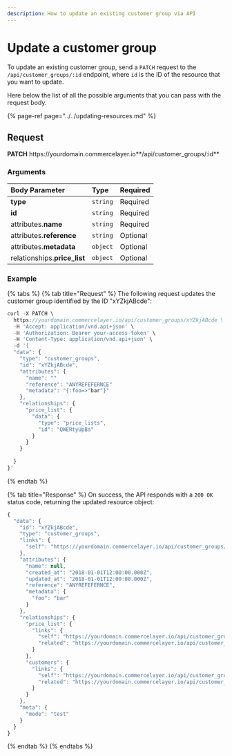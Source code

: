 ```yaml
---
description: How to update an existing customer group via API
---
```


# Update a customer group

To update an existing customer group, send a `PATCH` request to the `/api/customer_groups/:id` endpoint, where `id` is the ID of the resource that you want to update.

Here below the list of all the possible arguments that you can pass with the request body.

{% page-ref page="../../updating-resources.md" %}

## Request

**PATCH** https://<i></i>yourdomain.commercelayer.io**/api/customer_groups/:id**

### Arguments

| Body Parameter | Type | Required |
| :--- | :--- | :--- |
| **type** | `string` | Required |
| **id** | `string` | Required |
| attributes.**name** | `string` | Required |
| attributes.**reference** | `string` | Optional |
| attributes.**metadata** | `object` | Optional |
| relationships.**price_list** | `object` | Optional |

### Example

{% tabs %}
{% tab title="Request" %}
The following request updates the customer group identified by the ID "xYZkjABcde":

```javascript
curl -X PATCH \
  https://yourdomain.commercelayer.io/api/customer_groups/xYZkjABcde \
  -H 'Accept: application/vnd.api+json' \
  -H 'Authorization: Bearer your-access-token' \
  -H 'Content-Type: application/vnd.api+json' \
  -d '{
  "data": {
    "type": "customer_groups",
    "id": "xYZkjABcde",
    "attributes": {
      "name": ""
      "reference": "ANYREFEFERNCE"
      "metadata": "{:foo=>"bar"}"
    },
    "relationships": {
      "price_list": {
        "data": {
          "type": "price_lists",
          "id": "QWERtyUpBa"
        }
      }
    }
    
  }
}'
```
{% endtab %}

{% tab title="Response" %}
On success, the API responds with a `200 OK` status code, returning the updated resource object:

```javascript
{
  "data": {
    "id": "xYZkjABcde",
    "type": "customer_groups",
    "links": {
      "self": "https://yourdomain.commercelayer.io/api/customer_groups/xYZkjABcde"
    },
    "attributes": {
      "name": null,
      "created_at": "2018-01-01T12:00:00.000Z",
      "updated_at": "2018-01-01T12:00:00.000Z",
      "reference": "ANYREFEFERNCE",
      "metadata": {
        "foo": "bar"
      }
    },
    "relationships": {
      "price_list": {
        "links": {
          "self": "https://yourdomain.commercelayer.io/api/customer_groups/xYZkjABcde/relationships/price_list",
          "related": "https://yourdomain.commercelayer.io/api/customer_groups/xYZkjABcde/price_list"
        }
      },
      "customers": {
        "links": {
          "self": "https://yourdomain.commercelayer.io/api/customer_groups/xYZkjABcde/relationships/customers",
          "related": "https://yourdomain.commercelayer.io/api/customer_groups/xYZkjABcde/customers"
        }
      }
    },
    "meta": {
      "mode": "test"
    }
  }
}
```
{% endtab %}
{% endtabs %}
